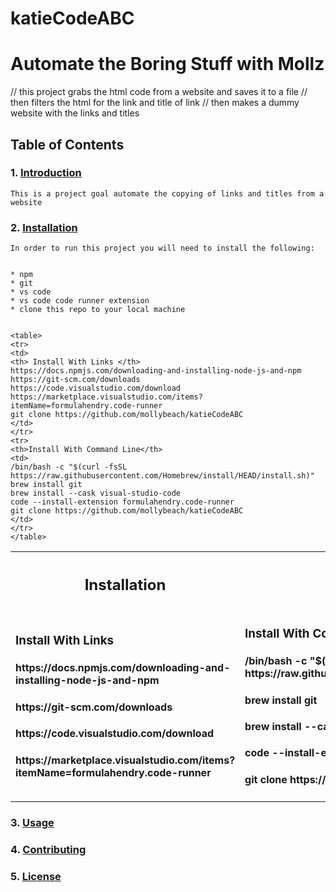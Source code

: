 # katieCodeABC

# Automate the Boring Stuff with Mollz
// this project grabs the html code from a website and saves it to a file
// then filters the html for the link and title of link
// then makes a dummy website with the links and titles
## Table of Contents
### 1. [Introduction](#introduction)
    This is a project goal automate the copying of links and titles from a website


### 2. [Installation](#installation)
    In order to run this project you will need to install the following:


    * npm
    * git
    * vs code
    * vs code code runner extension
    * clone this repo to your local machine


    <table>
    <tr>
    <td>
    <th> Install With Links </th>
    https://docs.npmjs.com/downloading-and-installing-node-js-and-npm
    https://git-scm.com/downloads
    https://code.visualstudio.com/download
    https://marketplace.visualstudio.com/items?itemName=formulahendry.code-runner
    git clone https://github.com/mollybeach/katieCodeABC
    </td>
    </tr>
    <tr>
    <th>Install With Command Line</th>
    <td>
    /bin/bash -c "$(curl -fsSL https://raw.githubusercontent.com/Homebrew/install/HEAD/install.sh)"
    brew install git
    brew install --cask visual-studio-code
    code --install-extension formulahendry.code-runner
    git clone https://github.com/mollybeach/katieCodeABC
    </td>
    </tr>
    </table>

    

  <table>
<th><h2>Installation</h3></th>
<tr>
<td>
    <h3> Install With Links </h3>
    <h4>https://docs.npmjs.com/downloading-and-installing-node-js-and-npm</h4> 
    <h4>https://git-scm.com/downloads</h4>
    <h4>https://code.visualstudio.com/download</h4>
    <h4>https://marketplace.visualstudio.com/items?itemName=formulahendry.code-runner</h4>
</td>

<td>
    <h3>Install With Command Line</h3>
    <h4>/bin/bash -c "$(curl -fsSL https://raw.githubusercontent.com/Homebrew/install/HEAD/install.sh)"</h4>
    <h4>brew install git</h4>
    <h4>brew install --cask visual-studio-code</h4>
    <h4>code --install-extension formulahendry.code-runner</h4>
    <h4>git clone https://github.com/mollybeach/katieCodeABC </h4>
</td>

</table>
   

### 3. [Usage](#usage)
### 4. [Contributing](#contributing)
### 5. [License](#license)
